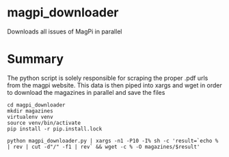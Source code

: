 # magpi_downloader
Downloads all issues of MagPi in parallel

# Summary
The python script is solely responsible for scraping the proper .pdf
urls from the magpi website.  This data is then piped into xargs and
wget in order to download the magazines in parallel and save the files

```
cd magpi_downloader
mkdir magazines
virtualenv venv
source venv/bin/activate
pip install -r pip.install.lock

python magpi_downloader.py | xargs -n1 -P10 -I% sh -c 'result=`echo % | rev | cut -d"/" -f1 | rev` && wget -c % -O magazines/$result'
```
